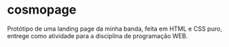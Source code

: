 # cosmopage
Protótipo de uma landing page da minha banda, feita em HTML e CSS puro, entrege como atividade para a disciplina de programação WEB.
